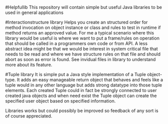 #Helpfullib
This repository will contain simple but useful Java libraries to be used in general applications

#Interactionstructure library 
Helps you create an structured order for method invocation on object instance or class and rules to test in runtime 
if method returns an approved value.
For me a typical scenario where this library would be useful is where we want to put a frame/rules
on operation that should be called in a programmers own code or from API. 
A less abstract idea might be that we would be interest in system critical file 
that needs to be read and where we have structure rules on that file and should abort as soon as error is found.
See invidual files in library to understand more about its feature.

#Tuple library 
It is simple put a Java style implementation of a Tuple object-type. It adds an easy manageable return object
that behaves and feels like a tuple would in any other language but adds strong datatype into those tuple elements. 
Each created Tuple could in fact be strongly connected to user created java objects and when need exist the Tuple object 
can create the specified user object based on specified information. 


Libraries works but could possibly be improved so feedback of any sort is of course appreciated.
